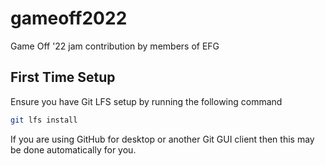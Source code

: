 # gameoff2022

Game Off '22 jam contribution by members of EFG

## First Time Setup

Ensure you have Git LFS setup by running the following command

```bash
git lfs install
```

If you are using GitHub for desktop or another Git GUI client then this may be
done automatically for you.
